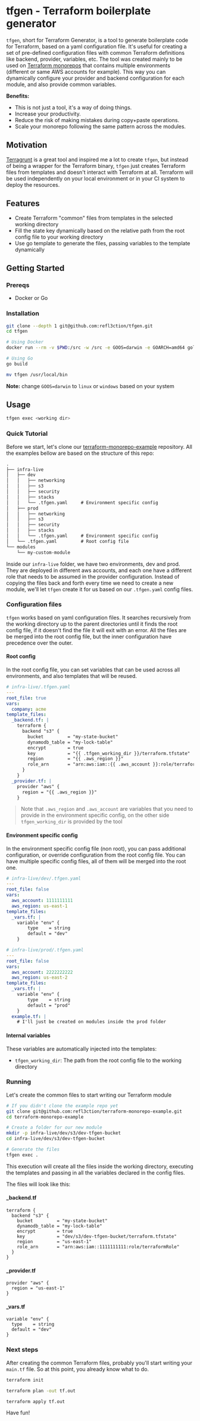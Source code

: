 # tfgen - Terraform boilerplate generator

`tfgen`, short for Terraform Generator, is a tool to generate boilerplate code for Terraform, based on a yaml configuration file. It's useful for creating a set of pre-defined configuration files with common Terraform definitions like backend, provider, variables, etc. The tool was created mainly to be used on [Terraform monorepos](https://github.com/refl3ction/terraform-monorepo-example) that contains multiple environments (different or same AWS accounts for example). This way you can dynamically configure your provider and backend configuration for each module, and also provide common variables.

__Benefits:__

- This is not just a tool, it's a way of doing things.
- Increase your productivity.
- Reduce the risk of making mistakes during copy+paste operations.
- Scale your monorepo following the same pattern across the modules.

## Motivation

[Terragrunt](https://github.com/gruntwork-io/terragrunt) is a great tool and inspired me a lot to create `tfgen`, but instead of being a wrapper for the Terraform binary, `tfgen` just creates Terraform files from templates and doesn't interact with Terraform at all. Terraform will be used independently on your local environment or in your CI system to deploy the resources.

## Features

- Create Terraform "common" files from templates in the selected working directory
- Fill the state key dynamically based on the relative path from the root config file to your working directory
- Use go template to generate the files, passing variables to the template dynamically

## Getting Started

### Prereqs

- Docker or Go

### Installation

```bash
git clone --depth 1 git@github.com:refl3ction/tfgen.git
cd tfgen

# Using Docker
docker run --rm -v $PWD:/src -w /src -e GOOS=darwin -e GOARCH=amd64 golang:alpine go build

# Using Go
go build

mv tfgen /usr/local/bin
```

__Note:__ change `GOOS=darwin` to `linux` or `windows` based on your system

## Usage

```bash
tfgen exec <working dir>
```

### Quick Tutorial

Before we start, let's clone our [terraform-monorepo-example](https://github.com/refl3ction/terraform-monorepo-example) repository. All the examples bellow are based on the structure of this repo:

```md
.
├── infra-live
│   ├── dev
│   │   ├── networking
│   │   ├── s3
│   │   ├── security
│   │   ├── stacks
│   │   └── .tfgen.yaml     # Environment specific config
│   ├── prod
│   │   ├── networking
│   │   ├── s3
│   │   ├── security
│   │   ├── stacks
│   │   └── .tfgen.yaml     # Environment specific config
│   └── .tfgen.yaml         # Root config file
└── modules
    └── my-custom-module
```

Inside our `infra-live` folder, we have two environments, dev and prod. They are deployed in different aws accounts, and each one have a different role that needs to be assumed in the provider configuration. Instead of copying the files back and forth every time we need to create a new module, we'll let `tfgen` create it for us based on our `.tfgen.yaml` config files.

### Configuration files

`tfgen` works based on yaml configuration files. It searches recursively from the working directory up to the parent directories until it finds the root config file, if it doesn't find the file it will exit with an error. All the files are be merged into the root config file, but the inner configuration have precedence over the outer.

#### Root config

In the root config file, you can set variables that can be used across all environments, and also templates that will be reused.

```yaml
# infra-live/.tfgen.yaml
---
root_file: true
vars:
  company: acme
template_files:
  _backend.tf: |
    terraform {
      backend "s3" {
        bucket         = "my-state-bucket"
        dynamodb_table = "my-lock-table"
        encrypt        = true
        key            = "{{ .tfgen_working_dir }}/terraform.tfstate"
        region         = "{{ .aws_region }}"
        role_arn       = "arn:aws:iam::{{ .aws_account }}:role/terraformRole"
      }
    }
  _provider.tf: |
    provider "aws" {
      region = "{{ .aws_region }}"
    }
```

> Note that `.aws_region` and `.aws_account` are variables that you need to provide in the environment specific config, on the other side `tfgen_working_dir` is provided by the tool

#### Environment specific config

In the environment specific config file (non root), you can pass additional configuration, or override configuration from the root config file. You can have multiple specific config files, all of them will be merged into the root one.

```yaml
# infra-live/dev/.tfgen.yaml
---
root_file: false
vars:
  aws_account: 1111111111
  aws_region: us-east-1
template_files:
  _vars.tf: |
    variable "env" {
        type    = string
        default = "dev"
    }

# infra-live/prod/.tfgen.yaml
---
root_file: false
vars:
  aws_account: 2222222222
  aws_region: us-east-2
template_files:
  _vars.tf: |
    variable "env" {
        type    = string
        default = "prod"
    }
  example.tf: |
    # I'll just be created on modules inside the prod folder
```

#### Internal variables

These variables are automatically injected into the templates:

- `tfgen_working_dir`: The path from the root config file to the working directory

### Running

Let's create the common files to start writing our Terraform module

```bash
# If you didn't clone the example repo yet
git clone git@github.com:refl3ction/terraform-monorepo-example.git
cd terraform-monorepo-example

# Create a folder for our new module
mkdir -p infra-live/dev/s3/dev-tfgen-bucket
cd infra-live/dev/s3/dev-tfgen-bucket

# Generate the files
tfgen exec .
```

This execution will create all the files inside the working directory, executing the templates and passing in all the variables declared in the config files.

The files will look like this:

#### _backend.tf

```hcl
terraform {
  backend "s3" {
    bucket         = "my-state-bucket"
    dynamodb_table = "my-lock-table"
    encrypt        = true
    key            = "dev/s3/dev-tfgen-bucket/terraform.tfstate"
    region         = "us-east-1"
    role_arn       = "arn:aws:iam::1111111111:role/terraformRole"
  }
}
```

#### _provider.tf

```hcl
provider "aws" {
  region = "us-east-1"
}
```

#### _vars.tf

```hcl
variable "env" {
  type    = string
  default = "dev"
}
```

### Next steps

After creating the common Terraform files, probably you'll start writing your `main.tf` file. So at this point, you already know what to do.

```bash
terraform init

terraform plan -out tf.out

terraform apply tf.out
```

Have fun!
